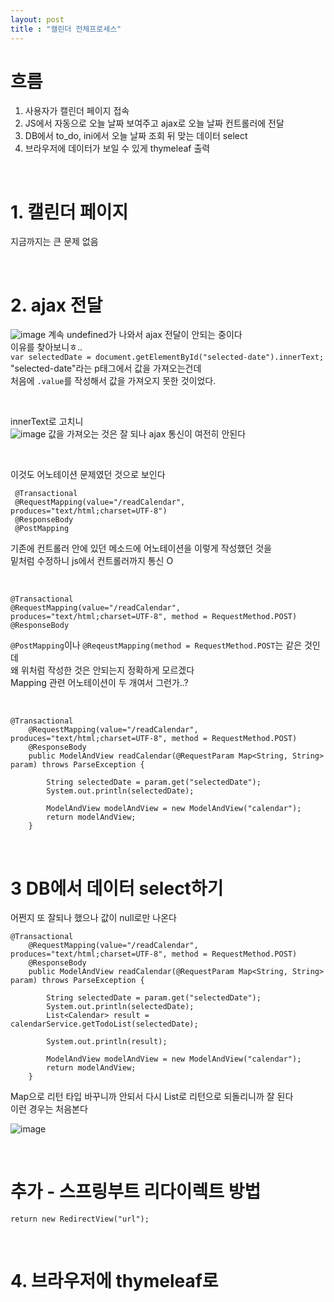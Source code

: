 ```yaml
---
layout: post
title : "캘린더 전체프로세스"
---
```


# 흐름
1. 사용자가 캘린더 페이지 접속  
2. JS에서 자동으로 오늘 날짜 보여주고 ajax로 오늘 날짜 컨트롤러에 전달
3. DB에서 to_do, ini에서 오늘 날짜 조회 뒤 맞는 데이터 select
4. 브라우저에 데이터가 보일 수 있게 thymeleaf 출력   

<br>

# 1. 캘린더 페이지
지금까지는 큰 문제 없음

<br>

# 2. ajax 전달
![image](https://user-images.githubusercontent.com/86642180/158941780-805d7dcc-7473-4ce3-989b-24d382151228.png)
계속 undefined가 나와서 ajax 전달이 안되는 중이다  
이유를 찾아보니ㅎ..  
`var selectedDate = document.getElementById("selected-date").innerText;`  
"selected-date"라는 p태그에서 값을 가져오는건데  
처음에 `.value`를 작성해서 값을 가져오지 못한 것이었다.  

<br>

innerText로 고치니  
![image](https://user-images.githubusercontent.com/86642180/158942018-4ee25774-ef28-406a-a0cb-82aefa7177f7.png)
값을 가져오는 것은 잘 되나 ajax 통신이 여전히 안된다  

<br>

이것도 어노테이션 문제였던 것으로 보인다  
```
 @Transactional
 @RequestMapping(value="/readCalendar", produces="text/html;charset=UTF-8")
 @ResponseBody
 @PostMapping
```
기존에 컨트롤러 안에 있던 메소드에 어노테이션을 이렇게 작성했던 것을  
밑처럼 수정하니 js에서 컨트롤러까지 통신 O

<br>

```
@Transactional
@RequestMapping(value="/readCalendar", produces="text/html;charset=UTF-8", method = RequestMethod.POST)
@ResponseBody
```
`@PostMapping`이나 `@ReqeustMapping(method = RequestMethod.POST`는 같은 것인데  
왜 위처럼 작성한 것은 안되는지 정확하게 모르겠다  
Mapping 관련 어노테이션이 두 개여서 그런가..?  

<br>

```
@Transactional
    @RequestMapping(value="/readCalendar", produces="text/html;charset=UTF-8", method = RequestMethod.POST)
    @ResponseBody
    public ModelAndView readCalendar(@RequestParam Map<String, String> param) throws ParseException {

        String selectedDate = param.get("selectedDate");
        System.out.println(selectedDate);

        ModelAndView modelAndView = new ModelAndView("calendar");
        return modelAndView;
    }
```
<br>

# 3 DB에서 데이터 select하기
어쩐지 또 잘되나 했으나 값이 null로만 나온다  
```
@Transactional
    @RequestMapping(value="/readCalendar", produces="text/html;charset=UTF-8", method = RequestMethod.POST)
    @ResponseBody
    public ModelAndView readCalendar(@RequestParam Map<String, String> param) throws ParseException {

        String selectedDate = param.get("selectedDate");
        System.out.println(selectedDate);
        List<Calendar> result = calendarService.getTodoList(selectedDate);

        System.out.println(result);

        ModelAndView modelAndView = new ModelAndView("calendar");
        return modelAndView;
    }
```
Map으로 리턴 타입 바꾸니까 안되서 다시 List<CalendarDTO>로 리턴으로 되돌리니까 잘 된다  
이런 경우는 처음본다  
  
![image](https://user-images.githubusercontent.com/86642180/158947763-05ceb15b-f343-43bc-9d71-54f7cd187b81.png)
  
<br>
  
# 추가 - 스프링부트 리다이렉트 방법
  `return new RedirectView("url");`
  
  <br>

# 4. 브라우저에 thymeleaf로 
